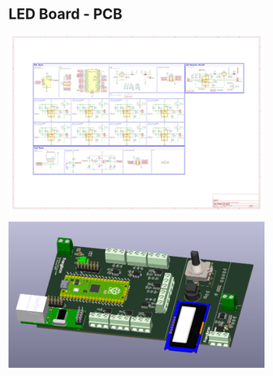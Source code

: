 # LED Board - PCB

![](rp2040-led-board-schematics-v02.svg)

![](rp2040-led-board-schematics-v02.png)
